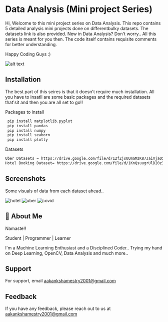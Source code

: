 
# Data Analysis  (Mini project Series)

Hi,
   Welcome to this mini project series on Data Analysis. This repo contains 5 detailed analysis mini projects done on differentbulky datasets. The datasets link is also provided. 
   New in Data Analysis? Don't worry.. All this series is meant for you then. The code itself contains requisite comments for better understanding. 

   Happy Coding Guys :)


![alt text](https://www.infocepts.com/wp-content/uploads/2016/01/real-time-data.jpg)
## Installation

The best part of this seires is that it doesn't require much installation.
All you have to insatll are some basic packages and the required datasets that'sit and then you are all set to go!!

Packages to install

```bash
 pip install matplotlib.pyplot 
 pip install pandas
 pip install numpy
 pip install seaborn
 pip install plotly
```
 Datasets   
 ```bash
Uber Datasets = https://drive.google.com/file/d/12fZjsUUmaMzK87JaiVjaO5X9Z_cjjC9b/view?usp=sharing
 Hotel Booking Dataset= https://drive.google.com/file/d/1KnQsuugrUlD20z37Cs2c5UEv-1Plyadj/view?usp=sharing
 ```
## Screenshots

Some visuals of data from each dataset ahead..

![hotel](https://user-images.githubusercontent.com/69616742/132134927-848c4acb-0c67-42d5-a259-ef5c4f3725f2.png)
![uber](https://user-images.githubusercontent.com/69616742/132134934-9d17d368-5ffa-4ead-87e5-5950fc6b58e1.png)
![covid](https://user-images.githubusercontent.com/69616742/132491179-679bd0eb-450b-452e-8bac-3968609b7b0f.png)

  
## 🚀 About Me
Namaste!!

Student | Programmer | Learner

I'm a Machine Learning Enthusiast and a Disciplined Coder.. Trying my hand on Deep Learning, OpenCV, Data Analysis and much more..

  
## Support

For support, email aakankshamestry2001@gmail.com 

  
## Feedback

If you have any feedback, please reach out to us at aakankshamestry2001@gmail.com
  
